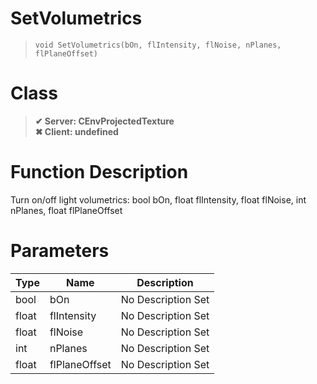 # SetVolumetrics
> `void SetVolumetrics(bOn, flIntensity, flNoise, nPlanes, flPlaneOffset)`
# Class
> __✔ Server: CEnvProjectedTexture__  
> __✖ Client: undefined__  
# Function Description
Turn on/off light volumetrics: bool bOn, float flIntensity, float flNoise, int nPlanes, float flPlaneOffset
# Parameters
Type|Name|Description
--|--|--
bool|bOn|No Description Set
float|flIntensity|No Description Set
float|flNoise|No Description Set
int|nPlanes|No Description Set
float|flPlaneOffset|No Description Set
